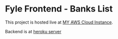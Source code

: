 # Fyle Frontend - Banks List

This project is hosted live at [MY AWS Cloud Instance](http://nekvinder.com/fyleFrontend).

Backend is at [heroku server](https://radiant-oasis-80551.herokuapp.com/)
